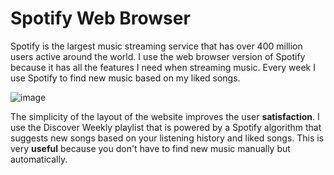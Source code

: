 # Spotify Web Browser
Spotify is the largest music streaming service that has over 400 million users active around the world. I use the web browser version of Spotify because it has all the features I need when streaming music. Every week I use Spotify to find new music based on my liked songs. 


![image](https://user-images.githubusercontent.com/98926315/220244663-72330e30-085b-4f49-a0f5-0f8687ee3328.png)


The simplicity of the layout of the website improves the user **satisfaction**. I use the Discover Weekly playlist that is powered by a Spotify algorithm that suggests new songs based on your listening history and liked songs. This is very **useful** because you don't have to find new music manually but automatically.
